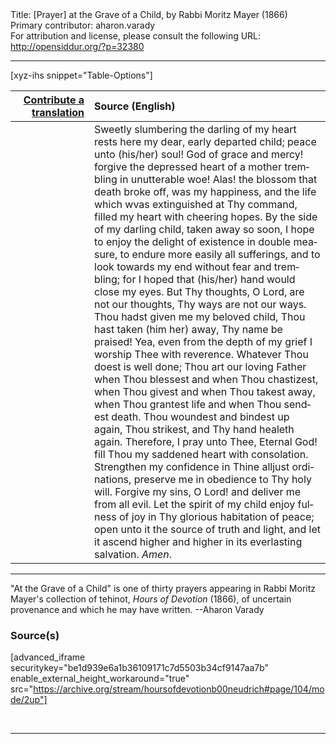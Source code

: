 <html>
<head></head>
<body>
Title: [Prayer] at the Grave of a Child, by Rabbi Moritz Mayer (1866)<br />
Primary contributor: aharon.varady<br />
For attribution and license, please consult the following URL: <a href="http://opensiddur.org/?p=32380">http://opensiddur.org/?p=32380</a>
<p />
<hr />

[xyz-ihs snippet="Table-Options"]<table style="margin-left: auto; margin-right: auto;" class="draggable">
<thead><tr><th id="x" style="text-align: right;"><a href="/contributing/upload/">Contribute a translation</a></th><th style="text-align: left;">Source (English)</th></tr></thead>
<tbody>
<tr><td style="vertical-align:top;" width="25%">
<div class="liturgy" lang="he">

</span></div></td>
 
<td style="vertical-align:top;">
<div class="english" lang="en">
Sweetly slumbering the darling of my heart rests here my dear, early departed child; peace unto <span class="instruction">(his/her)</span> soul! God of grace and mercy! forgive the depressed heart of a mother trembling in unutterable woe! Alas! the blossom that death broke off, was my happiness, and the life which wvas extinguished at Thy command, filled my heart with cheering hopes. By the side of my darling child, taken away so soon, I hope to enjoy the delight of existence in double measure, to endure more easily all sufferings, and to look towards my end without fear and trembling; for I hoped that <span class="instruction">(his/her)</span> hand would close my eyes. But Thy thoughts, O Lord, are not our thoughts, Thy ways are not our ways. Thou hadst given me my beloved child, Thou hast taken (him her) away, Thy name be praised! Yea, even from the depth of my grief I worship Thee with reverence. Whatever Thou doest is well done; Thou art our loving Father when Thou blessest and when Thou chastizest, when Thou givest and when Thou takest away, when Thou grantest life and when Thou sendest death. Thou woundest and bindest up again, Thou strikest, and Thy hand healeth again. Therefore, I pray unto Thee, Eternal God! fill Thou my saddened heart with consolation. Strengthen my confidence in Thine alljust ordinations, preserve me in obedience to Thy holy will. Forgive my sins, O Lord! and deliver me from all evil. Let the spirit of my child enjoy fulness of joy in Thy glorious habitation of peace; open unto it the source of truth and light, and let it ascend higher and higher in its everlasting salvation. <em>Amen</em>. 
</div></td></tr>
</tbody></table>

<hr />

"At the Grave of a Child" is one of thirty prayers appearing in Rabbi Moritz Mayer's collection of tehinot, <em>Hours of Devotion</em> (1866), of uncertain provenance and which he may have written. --Aharon Varady

<h3>Source(s)</h3>

[advanced_iframe securitykey="be1d939e6a1b36109171c7d5503b34cf9147aa7b" enable_external_height_workaround="true" src="https://archive.org/stream/hoursofdevotionb00neudrich#page/104/mode/2up"]

&nbsp;

<hr />

&nbsp;
</body>
</html>